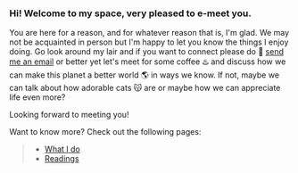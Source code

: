 ### Hi! Welcome to my space, very pleased to e-meet you. 
You are here for a reason, and for whatever reason that is, I'm glad. We may not be acquainted in person but I'm happy to let you know the things I enjoy doing. Go look around my lair and if you want to connect please do 📧 [send me an email](mailto:kristineadlaontekkie@gmail.com) or better yet let's meet for some coffee ♨️ and discuss how we can make this planet a better world 🌎 in ways we know. If not, maybe we can talk about how adorable cats 😽 are or maybe how we can appreciate life even more? 

Looking forward to meeting you!

Want to know more? Check out the following pages:
> * [What I do](./pages/about.md) 
> * [Readings](./pages/readings.md) 

